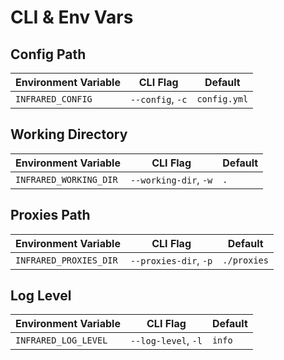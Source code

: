 # CLI & Env Vars

## Config Path

| Environment Variable | CLI Flag         | Default      |
|----------------------|------------------|--------------|
| `INFRARED_CONFIG`    | `--config`, `-c` | `config.yml` |

## Working Directory

| Environment Variable   | CLI Flag              | Default |
|------------------------|-----------------------|---------|
| `INFRARED_WORKING_DIR` | `--working-dir`, `-w` | `.`     |

## Proxies Path

| Environment Variable   | CLI Flag              | Default     |
|------------------------|-----------------------|-------------|
| `INFRARED_PROXIES_DIR` | `--proxies-dir`, `-p` | `./proxies` |

## Log Level

| Environment Variable | CLI Flag            | Default |
|----------------------|---------------------|---------|
| `INFRARED_LOG_LEVEL` | `--log-level`, `-l` | `info`  |